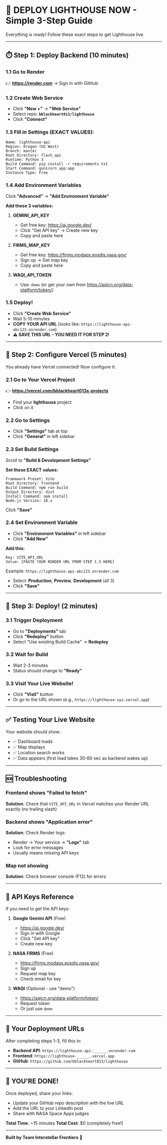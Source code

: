 # 🚀 DEPLOY LIGHTHOUSE NOW - Simple 3-Step Guide

Everything is ready! Follow these exact steps to get Lighthouse live.

---

## ⏱️ Step 1: Deploy Backend (10 minutes)

### 1.1 Go to Render
👉 **https://render.com** → Sign in with GitHub

### 1.2 Create Web Service
- Click **"New +"** → **"Web Service"**
- Select repo: **`bblackheart013/lighthouse`**
- Click **"Connect"**

### 1.3 Fill in Settings (EXACT VALUES):

```
Name: lighthouse-api
Region: Oregon (US West)
Branch: master
Root Directory: flask_api
Runtime: Python 3
Build Command: pip install -r requirements.txt
Start Command: gunicorn app:app
Instance Type: Free
```

### 1.4 Add Environment Variables

Click **"Advanced"** → **"Add Environment Variable"**

**Add these 3 variables:**

1. **GEMINI_API_KEY**
   - Get free key: https://ai.google.dev/
   - Click "Get API key" → Create new key
   - Copy and paste here

2. **FIRMS_MAP_KEY**
   - Get free key: https://firms.modaps.eosdis.nasa.gov/
   - Sign up → Get map key
   - Copy and paste here

3. **WAQI_API_TOKEN**
   - Use: `demo` (or get your own from https://aqicn.org/data-platform/token/)

### 1.5 Deploy!
- Click **"Create Web Service"**
- Wait 5-10 minutes
- **COPY YOUR API URL** (looks like: `https://lighthouse-api-abc123.onrender.com`)
- **⚠️ SAVE THIS URL - YOU NEED IT FOR STEP 2!**

---

## 🎨 Step 2: Configure Vercel (5 minutes)

You already have Vercel connected! Now configure it:

### 2.1 Go to Your Vercel Project
👉 **https://vercel.com/bblackheart013s-projects**
- Find your **lighthouse** project
- Click on it

### 2.2 Go to Settings
- Click **"Settings"** tab at top
- Click **"General"** in left sidebar

### 2.3 Set Build Settings

Scroll to **"Build & Development Settings"**

**Set these EXACT values:**

```
Framework Preset: Vite
Root Directory: frontend
Build Command: npm run build
Output Directory: dist
Install Command: npm install
Node.js Version: 18.x
```

Click **"Save"**

### 2.4 Set Environment Variable

- Click **"Environment Variables"** in left sidebar
- Click **"Add New"**

**Add this:**
```
Key: VITE_API_URL
Value: [PASTE YOUR RENDER URL FROM STEP 1.5 HERE]
```
Example: `https://lighthouse-api-abc123.onrender.com`

- Select: **Production**, **Preview**, **Development** (all 3)
- Click **"Save"**

---

## 🎉 Step 3: Deploy! (2 minutes)

### 3.1 Trigger Deployment
- Go to **"Deployments"** tab
- Click **"Redeploy"** button
- Select "Use existing Build Cache" → **Redeploy**

### 3.2 Wait for Build
- Wait 2-3 minutes
- Status should change to **"Ready"**

### 3.3 Visit Your Live Website!
- Click **"Visit"** button
- Or go to the URL shown (e.g., `https://lighthouse-xyz.vercel.app`)

---

## ✅ Testing Your Live Website

Your website should show:
- ✅ Dashboard loads
- ✅ Map displays
- ✅ Location search works
- ✅ Data appears (first load takes 30-60 sec as backend wakes up)

---

## 🆘 Troubleshooting

### Frontend shows "Failed to fetch"
**Solution**: Check that `VITE_API_URL` in Vercel matches your Render URL exactly (no trailing slash)

### Backend shows "Application error"
**Solution**: Check Render logs:
- Render → Your service → **"Logs"** tab
- Look for error messages
- Usually means missing API keys

### Map not showing
**Solution**: Check browser console (F12) for errors

---

## 🎯 API Keys Reference

If you need to get the API keys:

1. **Google Gemini API** (Free)
   - https://ai.google.dev/
   - Sign in with Google
   - Click "Get API key"
   - Create new key

2. **NASA FIRMS** (Free)
   - https://firms.modaps.eosdis.nasa.gov/
   - Sign up
   - Request map key
   - Check email for key

3. **WAQI** (Optional - use "demo")
   - https://aqicn.org/data-platform/token/
   - Request token
   - Or just use `demo`

---

## 📝 Your Deployment URLs

After completing steps 1-3, fill this in:

- **Backend API**: `https://lighthouse-api-______.onrender.com`
- **Frontend**: `https://lighthouse-______.vercel.app`
- **GitHub**: `https://github.com/bblackheart013/lighthouse`

---

## 🎊 YOU'RE DONE!

Once deployed, share your links:
- Update your GitHub repo description with the live URL
- Add the URL to your LinkedIn post
- Share with NASA Space Apps judges

**Total Time**: ~15 minutes
**Total Cost**: $0 (completely free!)

---

**Built by Team Interstellar Frontiers** 🚀
